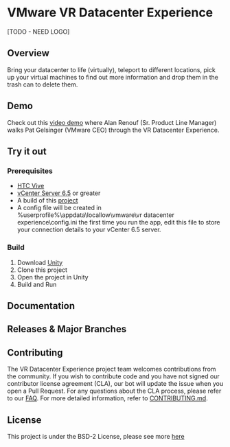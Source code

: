 

# VMware VR Datacenter Experience

[TODO - NEED LOGO]

## Overview
Bring your datacenter to life (virtually), teleport to different locations, pick up your virtual machines to find out more information and drop them in the trash can to delete them.

## Demo

Check out this [video demo](https://www.youtube.com/watch?v=jOpsBClEuNs&feature=youtu.be&t=47m39s) where Alan Renouf (Sr. Product Line Manager) walks Pat Gelsinger (VMware CEO) through the VR Datacenter Experience.

## Try it out

### Prerequisites

* [HTC Vive](https://www.vive.com/us/)
* [vCenter Server 6.5](https://my.vmware.com/web/vmware/info/slug/datacenter_cloud_infrastructure/vmware_vsphere/6_5) or greater
* A build of this [project](https://github.com/vmware/vr-dc-ex/releases)
* A config file will be created in %userprofile%\appdata\locallow\vmware\vr datacenter experience\config.ini the first time you run the app, edit this file to store your connection details to your vCenter 6.5 server.

### Build

1. Download [Unity](https://unity3d.com/)
2. Clone this project
3. Open the project in Unity
4. Build and Run

## Documentation

## Releases & Major Branches

## Contributing

The VR Datacenter Experience project team welcomes contributions from the community. If you wish to contribute code and you have not
signed our contributor license agreement (CLA), our bot will update the issue when you open a Pull Request. For any
questions about the CLA process, please refer to our [FAQ](https://cla.vmware.com/faq). For more detailed information,
refer to [CONTRIBUTING.md](CONTRIBUTING.md).

## License

This project is under the BSD-2 License, please see more [here](https://github.com/vmware/vr-dc-ex/blob/master/LICENSE.txt)
